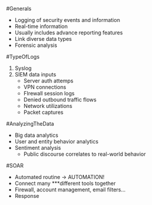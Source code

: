 #Generals 
* Logging of security events and information
* Real-time information
* Usually includes advance reporting features
* Link diverse data types
* Forensic analysis

#TypeOfLogs
1. Syslog
2. SIEM data inputs
	* Server auth attemps
	* VPN connections
	* FIrewall session logs
	* Denied outbound traffic flows
	* Network utilizations
	* Packet captures

#AnalyzingTheData
* Big data analytics
* User and entity behavior analytics
* Sentiment analysis
	* Public discourse correlates to real-world behavior

#SOAR
* Automated routine -> AUTOMATION!
* Connect many ***different tools together
* Firewall, account management, email filters...
* Response